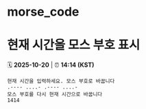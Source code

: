 # morse_code
# 현재 시간을 모스 부호 표시
<!-- MORSE_TIME_START -->
🗓️ **2025-10-20** | ⏰ **14:14 (KST)**

```
현재 시간을 입력하세요. 모스 부호로 바꿉니다
.---- ....- .---- ....-
모스 부호를 다시 현재 시간으로 바꿉니다
1414
```
<!-- MORSE_TIME_END -->
